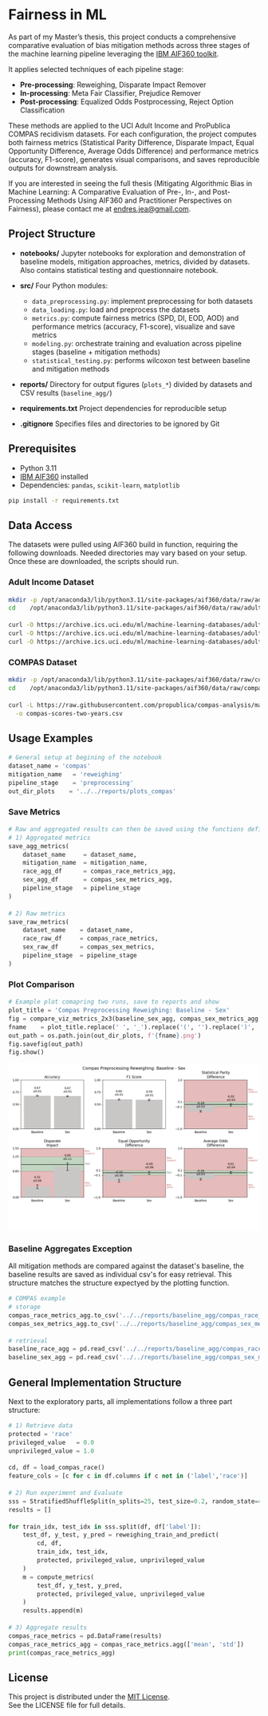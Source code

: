 # Fairness in ML 

As part of my Master’s thesis, this project conducts a comprehensive comparative evaluation of bias mitigation methods across three stages of the machine learning pipeline leveraging the [IBM AIF360 toolkit](https://aif360.readthedocs.io/en/latest/index.html). 

It applies selected techniques of each pipeline stage:
- **Pre-processing**: Reweighing, Disparate Impact Remover 
- **In-processing**: Meta Fair Classifier, Prejudice Remover  
- **Post-processing**: Equalized Odds Postprocessing, Reject Option Classification

These methods are applied to the UCI Adult Income and ProPublica COMPAS recidivism datasets. For each configuration, the project computes both fairness metrics (Statistical Parity Difference, Disparate Impact, Equal Opportunity Difference, Average Odds Difference) and performance metrics (accuracy, F1-score), generates visual comparisons, and saves reproducible outputs for downstream analysis.

If you are interested in seeing the full thesis (Mitigating Algorithmic Bias in Machine Learning: A Comparative Evaluation of Pre-, In-, and Post-Processing Methods Using AIF360 and Practitioner Perspectives on Fairness), please contact me at endres.jea@gmail.com.

## Project Structure

* **notebooks/**
  Jupyter notebooks for exploration and demonstration of baseline models, mitigation approaches, metrics, divided by datasets. Also contains statistical testing and questionnaire notebook.

* **src/**
  Four Python modules:
  * `data_preprocessing.py`: implement preprocessing for both datasets
  * `data_loading.py`: load and preprocess the datasets
  * `metrics.py`: compute fairness metrics (SPD, DI, EOD, AOD) and performance metrics (accuracy, F1-score), visualize and save metrics
  * `modeling.py`: orchestrate training and evaluation across pipeline stages (baseline + mitigation methods)
  * `statistical_testing.py`: performs wilcoxon test between baseline and mitigation methods

* **reports/**
  Directory for output figures (`plots_*`)  divided by datasets and CSV results (`baseline_agg/`)

* **requirements.txt**
  Project dependencies for reproducible setup

* **.gitignore**
  Specifies files and directories to be ignored by Git

## Prerequisites

* Python 3.11
* [IBM AIF360](https://github.com/Trusted-AI/AIF360) installed
* Dependencies: `pandas`, `scikit-learn`, `matplotlib`

```bash
pip install -r requirements.txt
```

## Data Access 
The datasets were pulled using AIF360 build in function, requiring the following downloads.
Needed directories may vary based on your setup. Once these are downloaded, the scripts should run.

### Adult Income Dataset

```bash
mkdir -p /opt/anaconda3/lib/python3.11/site-packages/aif360/data/raw/adult
cd    /opt/anaconda3/lib/python3.11/site-packages/aif360/data/raw/adult

curl -O https://archive.ics.uci.edu/ml/machine-learning-databases/adult/adult.data
curl -O https://archive.ics.uci.edu/ml/machine-learning-databases/adult/adult.test
curl -O https://archive.ics.uci.edu/ml/machine-learning-databases/adult/adult.names
```

### COMPAS Dataset

```bash
mkdir -p /opt/anaconda3/lib/python3.11/site-packages/aif360/data/raw/compas
cd    /opt/anaconda3/lib/python3.11/site-packages/aif360/data/raw/compas

curl -L https://raw.githubusercontent.com/propublica/compas-analysis/master/compas-scores-two-years.csv \
  -o compas-scores-two-years.csv
```

## Usage Examples
```python
# General setup at begining of the notebook 
dataset_name = 'compas'
mitigation_name   = 'reweighing'
pipeline_stage    = 'preprocessing'   
out_dir_plots    = '../../reports/plots_compas'
```

### Save Metrics
```python
# Raw and aggregated results can then be saved using the functions defined in metrics.py
# 1) Aggregated metrics
save_agg_metrics(
    dataset_name     = dataset_name,
    mitigation_name  = mitigation_name,
    race_agg_df      = compas_race_metrics_agg,
    sex_agg_df       = compas_sex_metrics_agg,
    pipeline_stage   = pipeline_stage
)

# 2) Raw metrics
save_raw_metrics(
    dataset_name    = dataset_name,
    race_raw_df     = compas_race_metrics,
    sex_raw_df      = compas_sex_metrics,
    pipeline_stage  = pipeline_stage
)
```

### Plot Comparison
```python
# Example plot comapring two runs, save to reports and show
plot_title = 'Compas Preprocessing Reweighing: Baseline - Sex'
fig = compare_viz_metrics_2x3(baseline_sex_agg, compas_sex_metrics_agg, 'Baseline', 'Sex', plot_title)
fname    = plot_title.replace(' ', '_').replace('(', '').replace(')', '')
out_path = os.path.join(out_dir_plots, f'{fname}.png')
fig.savefig(out_path)
fig.show()
```

![Compas Preprocessing Reweighing](/reports/plots_compas/Compas_Preprocessing_Reweighing:_Baseline_-_Sex.png)

### Baseline Aggregates Exception
All mitigation methods are compared against the dataset's baseline, the baseline results are saved as individual csv's for easy retrieval. This structure matches the structure expectyed by the plotting function.
```python
# COMPAS example 
# storage
compas_race_metrics_agg.to_csv('../../reports/baseline_agg/compas_race_metrics_agg.csv', index=True)
compas_sex_metrics_agg.to_csv('../../reports/baseline_agg/compas_sex_metrics_agg.csv', index=True)

# retrieval
baseline_race_agg = pd.read_csv('../../reports/baseline_agg/compas_race_metrics_agg.csv', index_col=0)
baseline_sex_agg = pd.read_csv('../../reports/baseline_agg/compas_sex_metrics_agg.csv', index_col=0)
```

## General Implementation Structure
Next to the exploratory parts, all implementations follow a three part structure:
```python
# 1) Retrieve data
protected = 'race'
privileged_value   = 0.0
unprivileged_value = 1.0

cd, df = load_compas_race()
feature_cols = [c for c in df.columns if c not in ('label','race')]

# 2) Run experiment and Evaluate
sss = StratifiedShuffleSplit(n_splits=25, test_size=0.2, random_state=42)
results = []

for train_idx, test_idx in sss.split(df, df['label']):
    test_df, y_test, y_pred = reweighing_train_and_predict(
        cd, df,
        train_idx, test_idx,
        protected, privileged_value, unprivileged_value
    )
    m = compute_metrics(
        test_df, y_test, y_pred,
        protected, privileged_value, unprivileged_value
    )
    results.append(m)

# 3) Aggregate results
compas_race_metrics = pd.DataFrame(results)
compas_race_metrics_agg = compas_race_metrics.agg(['mean', 'std'])
print(compas_race_metrics_agg)
```

## License

This project is distributed under the [MIT License](LICENSE).  
See the LICENSE file for full details.
